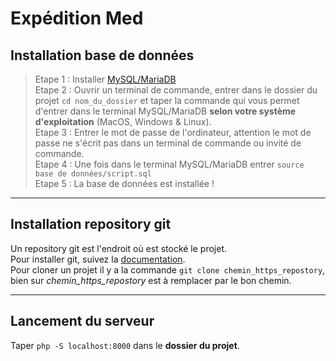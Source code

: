 
# Expédition Med

## Installation base de données 

> Etape 1 : Installer [MySQL/MariaDB](https://mariadb.com/fr/downloads/)  
> Etape 2 : Ouvrir un terminal de commande, entrer dans le dossier du projet `cd nom_du_dossier` et taper la commande qui vous permet d'entrer dans le terminal MySQL/MariaDB **selon votre système d'exploitation** (MacOS, Windows & Linux).  
> Etape 3 : Entrer le mot de passe de l'ordinateur, attention le mot de passe ne s'écrit pas dans un terminal de commande ou invité de commande.   
> Etape 4 : Une fois dans le terminal MySQL/MariaDB entrer `source base de données/script.sql`  
> Etape 5 : La base de données est installée !

---

## Installation repository git

Un repository git est l'endroit où est stocké le projet.  
Pour installer git, suivez la [documentation](https://git-scm.com/book/fr/v2/D%C3%A9marrage-rapide-Installation-de-Git).  
Pour cloner un projet il y a la commande `git clone chemin_https_repostory`, bien sur *chemin_https_repostory* est à remplacer par le bon chemin.  

---

## Lancement du serveur

Taper `php -S localhost:8000` dans le **dossier du projet**.  

